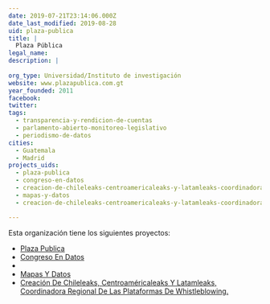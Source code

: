 ```yaml
---
date: 2019-07-21T23:14:06.000Z
date_last_modified: 2019-08-28
uid: plaza-publica
title: |
  Plaza Pública
legal_name: 
description: |
  
org_type: Universidad/Instituto de investigación
website: www.plazapublica.com.gt
year_founded: 2011
facebook: 
twitter: 
tags:
  - transparencia-y-rendicion-de-cuentas
  - parlamento-abierto-monitoreo-legislativo
  - periodismo-de-datos
cities: 
  - Guatemala
  - Madrid
projects_uids:
  - plaza-publica
  - congreso-en-datos
  - creacion-de-chileleaks-centroamericaleaks-y-latamleaks-coordinadora-regional-de-las-plataformas-de-whistleblowing
  - mapas-y-datos
  - creacion-de-chileleaks-centroamericaleaks-y-latamleaks-coordinadora-regional-de-las-plataformas-de-whistleblowing

---
```


Esta organización tiene los siguientes proyectos:

- [Plaza Publica](/proyectos/plaza-publica)
- [Congreso En Datos](/proyectos/congreso-en-datos)
- [](/proyectos/creacion-de-chileleaks-centroamericaleaks-y-latamleaks-coordinadora-regional-de-las-plataformas-de-whistleblowing)
- [Mapas Y Datos](/proyectos/mapas-y-datos)
- [Creación De Chileleaks, Centroaméricaleaks Y  Latamleaks, Coordinadora Regional De Las Plataformas De Whistleblowing.](/proyectos/creacion-de-chileleaks-centroamericaleaks-y-latamleaks-coordinadora-regional-de-las-plataformas-de-whistleblowing)
